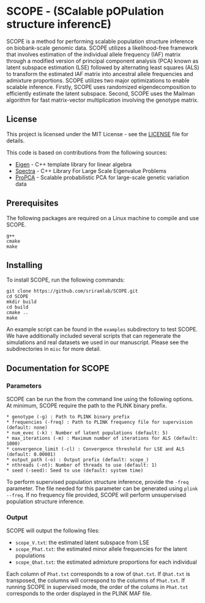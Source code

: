 # SCOPE - (SCalable pOPulation structure inferencE)

SCOPE is a method for performing scalable population structure inference on biobank-scale genomic data. SCOPE utilizes a likelihood-free framework that involves estimation of the individual allele frequency (IAF) matrix through a modified version of principal component analysis (PCA) known as latent subspace estimation (LSE) followed by alternating least squares (ALS) to transform the estimated IAF matrix into ancestral allele frequencies and admixture proportions. SCOPE utilizes two major optimizations to enable scalable inference. Firstly, SCOPE uses randomized eigendecomposition to efficiently estimate the latent subspace. Second, SCOPE uses the Mailman algorithm for fast matrix-vector multiplication involving the genotype matrix. 

## License
This project is licensed under the MIT License - see the [LICENSE](LICENSE) file for details.

This code is based on contributions from the following sources:
* [Eigen](http://eigen.tuxfamily.org/) - C++ template library for linear algebra
* [Spectra](https://spectralib.org/) - C++ Library For Large Scale Eigenvalue Problems
* [ProPCA](https://github.com/sriramlab/ProPCA) - Scalable probabilistic PCA for large-scale genetic variation data 

## Prerequisites

The following packages are required on a Linux machine to compile and use SCOPE.

```
g++
cmake
make
```

## Installing

To install SCOPE, run the following commands:

```
git clone https://github.com/sriramlab/SCOPE.git
cd SCOPE
mkdir build
cd build
cmake ..
make
```

An example script can be found in the `examples` subdirectory to test SCOPE. We have additionally included several scripts that can regenerate the simulations and real datasets we used in our manuscript. Please see the subdirectories in `misc` for more detail.

## Documentation for SCOPE

### Parameters

SCOPE can be run the from the command line using the following options. At minimum, SCOPE require the path to the PLINK binary prefix.

```
* genotype (-g) : Path to PLINK binary prefix
* frequencies (-freq) : Path to PLINK frequency file for supervision (default: none)
* num_evec (-k) : Number of latent populations (default: 5)
* max_iterations (-m) : Maximum number of iterations for ALS (default: 1000)
* convergence_limit (-cl) : Convergence threshold for LSE and ALS (default: 0.00001)
* output_path (-o) : Output prefix (default: scope_)
* nthreads (-nt): Number of threads to use (default: 1)
* seed (-seed): Seed to use (default: system time)
```

To perform supervised population structure inference, provide the `-freq` parameter. The file needed for this parameter can be generated using `plink --freq`. If no frequency file provided, SCOPE will perform unsupervised population structure inference.

### Output

SCOPE will output the following files:

* `scope_V.txt`: the estimated latent subspace from LSE
* `scope_Phat.txt`: the estimated minor allele frequencies for the latent populations
* `scope_Qhat.txt`: the estimated admixture proportions for each individual

Each column of `Phat.txt` corresponds to a row of `Qhat.txt`. If `Qhat.txt` is transposed, the columns will correspond to the columns of `Phat.txt`. If running SCOPE in supervised mode, the order of the colums in `Phat.txt` corresponds to the order displayed in the PLINK MAF file.


